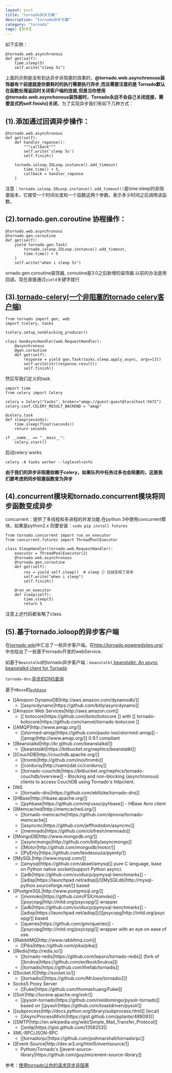```yaml
---
layout: post
title: "tornado异步方案"
description: "tornado异步方案"
category: "tornado"
tags: [异步]
---
```

<p>如下实例：</p>

<pre><code>@tornado.web.asynchronous
def get(self):
    time.sleep(5)
    self.write("sleep 5s")
</code></pre>

<p>上面的示例是没有到达异步非阻塞的效果的，<strong>@tornado.web.asynchronous装饰器有个前提就是你要耗时的执行需要执行异步,而且需要注意的是 Tornado默认在函数处理返回时关闭客户端的连接,但是当你使用@tornado.web.asynchonous装饰器时，Tornado永远不会自己关闭连接，需要显式的self.finish()关闭</strong>，为了实现异步我们有如下几种方式：</p>

<!--more-->

<h2>(1).添加通过回调异步操作：</h2>

<pre><code>@tornado.web.asynchronous
def get(self):
    def handler_reponse():
        """callback"""
        self.write('sleep 5s')
        self.finish()

    tornado.ioloop.IOLoop.instance().add_timeout(
        time.time() + 5,
        callback = handler_reponse
    )
</code></pre>

<p>注意：<code>tornado.ioloop.IOLoop.instance().add_timeout()</code>是time.sleep的非阻塞版本，它接受一个时间长度和一个函数这两个参数。表示多少时间之后调用该函数。</p>

<h2>(2).tornado.gen.coroutine 协程操作：</h2>

<pre><code>@tornado.web.asynchronous
@tornado.gen.coroutine
def get(self):
    yield tornado.gen.Task(
        tornado.ioloop.IOLoop.instance().add_timeout,
        time.time() + 5
    )
    self.write("when i sleep 5s")
</code></pre>

<p>ornado.gen.coroutine装饰器, coroutine是3.0之后新增的装饰器.以前的办法是用回调，现在直接通过<code>yield</code>关键字就行</p>

<h2>(3).<a href="https://github.com/mher/tornado-celery">tornado-celery(一个非阻塞的tornado celery客户端)</a></h2>

<pre><code>from tornado import gen, web
import tcelery, tasks

tcelery.setup_nonblocking_producer()

class GenAsyncHandler(web.RequestHandler):
    @asynchronous
    @gen.coroutine
    def get(self):
        response = yield gen.Task(tasks.sleep.apply_async, args=[3])
        self.write(str(response.result))
        self.finish()
</code></pre>

<p>然后写我们定义的task.</p>

<pre><code>import time
from celery import Celery

celery = Celery("tasks", broker="amqp://guest:guest@localhost:5672")
celery.conf.CELERY_RESULT_BACKEND = "amqp"

@celery.task
def sleep(seconds):
    time.sleep(float(seconds))
    return seconds

if __name__ == "__main__":
    celery.start()
</code></pre>

<p>启动celery works</p>

<pre><code>celery -A tasks worker --loglevel=info
</code></pre>

<p><strong>由于我们的异步非阻塞依赖于celery，如果队列中任务过多也会阻塞的，这是我们要考虑把同步阻塞函数变为异步</strong></p>

<h2>(4).concurrent模块和tornado.concurrent模块将同步函数变成异步</h2>

<p>concurrent：提供了多线程和多进程的并发功能.在python 3中使用concurrent模块，如果是python2.x 则要安装：<code>sudo pip install futures</code></p>

<pre><code>from tornado.concurrent import run_on_executor
from concurrent.futures import ThreadPoolExecutor

class SleepHandler(tornado.web.RequestHandler):
    executor = ThreadPoolExecutor(2)
    @tornado.web.asynchronous
    @tornado.gen.coroutine
    def get(self):
        res = yield self.sleep()  # sleep（）已经实现了异步
        self.write("when i sleep")
        self.finish()

    @run_on_executor
    def sleep(self):
        time.sleep(5)
        return 5
</code></pre>

<p>注意上述代码都省略了class.</p>

<h2>(5).基于tornado.ioloop的异步客户端</h2>

<p>在<a href="https://github.com/tornadoweb/tornado/wiki/Links">tornado wiki</a>中汇总了一些异步客户端。在<a href="http://tornado.poweredsites.org/">http://tornado.poweredsites.org/</a>中也给出了一些基于tornado开发的webService.</p>

<p>如基于<code>Beanstalkd</code>的tornado异步客户端：<code>beanstalkt</code>,<a href="https://bitbucket.org/nephics/beanstalkt">beanstalkt: An async beanstalkd client for Tornado</a></p>

<p><code>tornado-dns</code>:<a href="https://github.com/eklitzke/tornado-dns">异步的DNS查询</a></p>

<p>基于<code>HBase</code>的<a href="https://github.com/mjrusso/pyhbase"><code>pyhbase</code></a></p>

<ul>
<li>[[Amazon DynamoDB|http://aws.amazon.com/dynamodb/]]

<ul>
<li>[[asyncdynamo|https://github.com/bitly/asyncdynamo]]</li>
</ul></li>
<li>[[Amazon Web Services|http://aws.amazon.com]]

<ul>
<li>[[ botocore|https://github.com/boto/botocore ]] with [[ tornado-botocore|https://github.com/nanvel/tornado-botocore ]]</li>
</ul></li>
<li>[[AMQP|http://www.amqp.org/]]

<ul>
<li>[[stormed-amqp|https://github.com/paolo-losi/stormed-amqp]] - [[amqp|http://www.amqp.org/]] 0.9.1 compliant</li>
</ul></li>
<li>[[Beanstalkd|http://kr.github.com/beanstalkd/]]

<ul>
<li>[[beanstalkt|https://bitbucket.org/nephics/beanstalkt]]</li>
</ul></li>
<li>[[CouchDB|http://couchdb.apache.org/]]

<ul>
<li>[[trombi|http://github.com/inoi/trombi]]</li>
<li>[[corduroy|http://samizdat.cc/corduroy]]</li>
<li>[[tornado-couchdb|https://bitbucket.org/nephics/tornado-couchdb/overview]] - Blocking and non-blocking (asynchronous) clients to access CouchDB using Tornado's httpclient.</li>
</ul></li>
<li>DNS

<ul>
<li>[[tornado-dns|https://github.com/eklitzke/tornado-dns]]</li>
</ul></li>
<li>[[HBase|http://hbase.apache.org/]]

<ul>
<li>[[pyhbase|https://github.com/mjrusso/pyhbase]] - HBase Avro client</li>
</ul></li>
<li>[[Memcached|http://memcached.org/]]

<ul>
<li>[[tornado-memcache|https://github.com/dpnova/tornado-memcache]]</li>
<li>[[asyncmc|https://github.com/jeffhodsdon/asyncmc]]</li>
<li>[[memnado|https://github.com/clofresh/memnado]]</li>
</ul></li>
<li>[[MongoDB|http://www.mongodb.org/]] 

<ul>
<li>[[asyncmongo|http://github.com/bitly/asyncmongo]]</li>
<li>[[Motor|http://github.com/mongodb/motor/]]</li>
<li>[[PyEnty|https://github.com/leodesouza/pyenty/]]</li>
</ul></li>
<li>[[MySQL|http://www.mysql.com/]]

<ul>
<li>[[amysql|https://github.com/abael/amysql]] pure C language, base on Python native socket(support Python async).</li>
<li>[[adb|https://github.com/ovidiucp/pymysql-benchmarks]] - 
[[adisp|https://launchpad.net/adisp]]/[[MySQLdb|http://mysql-python.sourceforge.net/]] based</li>
</ul></li>
<li>[[PostgreSQL|http://www.postgresql.org/]]

<ul>
<li>[[momoko|https://github.com/FSX/momoko]] - [[psycopg|http://initd.org/psycopg/]] wrapper.</li>
<li>[[adb|https://github.com/ovidiucp/pymysql-benchmarks]] - [[adisp|https://launchpad.net/adisp]]/[[psycopg|http://initd.org/psycopg/]] based</li>
<li>[[queries|https://github.com/gmr/queries]] - [[psycopg|http://initd.org/psycopg/]] wrapper with an eye on ease of use.</li>
</ul></li>
<li>[[RabbitMQ|http://www.rabbitmq.com]]

<ul>
<li>[[Pika|https://github.com/pika/pika]]</li>
</ul></li>
<li>[[Redis|http://redis.io/]]

<ul>
<li>[[tornado-redis|https://github.com/leporo/tornado-redis]] (fork of [[brukva|https://github.com/evilkost/brukva]])</li>
<li>[[tornadis|https://github.com/thefab/tornadis]]</li>
</ul></li>
<li>[[Socket.IO|http://socket.io/]]

<ul>
<li>[[tornadio2|https://github.com/MrJoes/tornadio2]]</li>
</ul></li>
<li>Socks5 Proxy Server

<ul>
<li>[[Fukei|https://github.com/thomashuang/Fukei]]</li>
</ul></li>
<li>[[Solr|http://lucene.apache.org/solr/]]

<ul>
<li>[[pysolr-tornado|https://github.com/nieldomingo/pysolr-tornado]] based on [[pysolr|https://github.com/toastdriven/pysolr]]</li>
</ul></li>
<li>[[subprocess|http://docs.python.org/library/subprocess.html]] (local)

<ul>
<li>[[AsyncProcessMixIn|https://gist.github.com/pplante/489093]]</li>
</ul></li>
<li>[[SMTP|http://en.wikipedia.org/wiki/Simple_Mail_Transfer_Protocol]]

<ul>
<li>[[smtp|https://gist.github.com/1358253]]</li>
</ul></li>
<li>XML-RPC/JSON-RPC

<ul>
<li>[[tornadorpc|https://github.com/joshmarshall/tornadorpc]]</li>
</ul></li>
<li>[[Event-Source|http://dev.w3.org/html5/eventsource/]]

<ul>
<li>Python/Tornado's [[event-source-library|https://github.com/guyzmo/event-source-library]]</li>
</ul></li>
</ul>

<p>参考：<a href="http://dongweiming.github.io/blog/archives/shi-yong-tornadorang-ni-de-qing-qiu-yi-bu-fei-zu-sai/">使用tornado让你的请求异步非阻塞</a></p>
